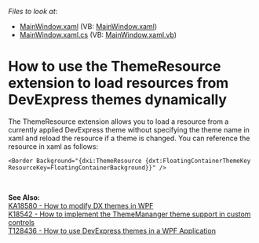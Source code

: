 <!-- default file list -->
*Files to look at*:

* [MainWindow.xaml](./CS/T207471/MainWindow.xaml) (VB: [MainWindow.xaml](./VB/T207471/MainWindow.xaml))
* [MainWindow.xaml.cs](./CS/T207471/MainWindow.xaml.cs) (VB: [MainWindow.xaml.vb](./VB/T207471/MainWindow.xaml.vb))
<!-- default file list end -->
# How to use the ThemeResource extension to load resources from DevExpress themes dynamically


The ThemeResource extension allows you to load a resource from a currently applied DevExpress theme without specifying the theme name in xaml and reload the resource if a theme is changed. You can reference the resource in xaml as follows:<br>


```xaml
<Border Background="{dxi:ThemeResource {dxt:FloatingContainerThemeKey ResourceKey=FloatingContainerBackground}}" />
```


<p> </p>
<p><strong>See Also:</strong><br><a href="https://www.devexpress.com/Support/Center/p/KA18580">KA18580 - How to modify DX themes in WPF</a><br><a href="https://www.devexpress.com/Support/Center/p/K18542">K18542 - How to implement the ThemeMananger theme support in custom controls</a><br><a href="https://www.devexpress.com/Support/Center/p/T128436">T128436 - How to use DevExpress themes in a WPF Application</a></p>

<br/>


